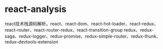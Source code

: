 # react-analysis
react技术栈源码解析，react、react-dom、react-hot-loader、react-redux、react-router、react-router-redux、react-transition-group  redux、redux-saga、redux-logger、redux-promise、redux-simple-router、redux-thunk、redux-devtools-extension
